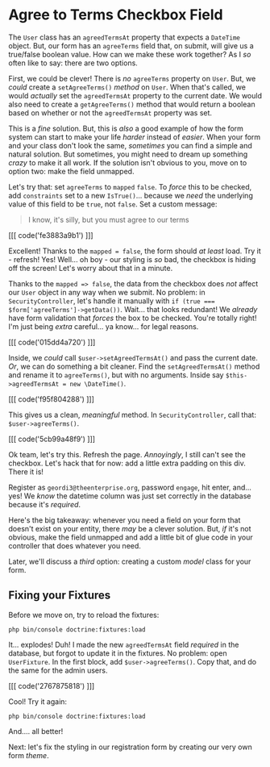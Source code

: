 # Agree to Terms Checkbox Field

The `User` class has an `agreedTermsAt` property that expects a `DateTime` object.
But, our form has an `agreeTerms` field that, on submit, will give us a true/false
boolean value. How can we make these work together? As I *so* often like to say:
there are two options.

First, we could be clever! There is *no* `agreeTerms` property on `User`. But, we
*could* create a `setAgreeTerms()` *method* on `User`. When that's called, we would
*actually* set the `agreedTermsAt` property to the current date. We would also need
to create a `getAgreeTerms()` method that would return a boolean based on whether
or not the `agreedTermsAt` property was set.

This is a *fine* solution. But, this is *also* a good example of how the form system
can start to make your life *harder* instead of *easier*. When your form and your
class don't look the same, *sometimes* you can find a simple and natural solution.
But sometimes, you might need to dream up something *crazy* to make it all work.
If the solution isn't obvious to you, move on to option two: make the field unmapped.

Let's try that: set `agreeTerms` to `mapped` `false`. To *force* this to be checked,
add `constraints` set to a new `IsTrue()`... because we *need* the underlying value
of this field to be `true`, not `false`. Set a custom message:

> I know, it's silly, but you must agree to our terms

[[[ code('fe3883a9b1') ]]]

Excellent! Thanks to the `mapped = false`, the form should *at least* load. Try
it - refresh! Yes! Well... oh boy - our styling is *so* bad, the checkbox is hiding
off the screen! Let's worry about that in a minute.

Thanks to the `mapped => false`, the data from the checkbox does *not* affect our
`User` object in any way when we submit. No problem: in `SecurityController`, let's
handle it manually with `if (true === $form['agreeTerms']->getData())`. Wait...
that looks redundant! We *already* have form validation that *forces* the box to
be checked. You're totally right! I'm just being *extra* careful... ya know... for
legal reasons.

[[[ code('015dd4a720') ]]]

Inside, we *could* call `$user->setAgreedTermsAt()` and pass the current date.
*Or*, we can do something a bit cleaner. Find the  `setAgreedTermsAt()` method and
rename it to `agreeTerms()`, but with no arguments. Inside say
`$this->agreedTermsAt = new \DateTime()`.

[[[ code('f95f804288') ]]]

This gives us a clean, *meaningful* method. In `SecurityController`, call that:
`$user->agreeTerms()`.

[[[ code('5cb99a48f9') ]]]

Ok team, let's try this. Refresh the page. *Annoyingly*, I still can't see the
checkbox. Let's hack that for now: add a little extra padding on this div. There
it is!

Register as `geordi3@theenterprise.org`, password `engage`, hit enter, and...
yes! We *know* the datetime column was just set correctly in the database because
it's *required*.

Here's the big takeaway: whenever you need a field on your form that doesn't exist
on your entity, there *may* be a clever solution. But, *if* it's not obvious, make
the field unmapped and add a little bit of glue code in your controller that does
whatever you need.

Later, we'll discuss a *third* option: creating a custom *model* class for your
form.

## Fixing your Fixtures

Before we move on, try to reload the fixtures:

```terminal
php bin/console doctrine:fixtures:load
```

It... explodes! Duh! I made the new `agreedTermsAt` field *required* in the
database, but forgot to update it in the fixtures. No problem: open `UserFixture`.
In the first block, add `$user->agreeTerms()`. Copy that, and do the same for
the admin users.

[[[ code('2767875818') ]]]

Cool! Try it again:

```terminal-silent
php bin/console doctrine:fixtures:load
```

And.... all better!

Next: let's fix the styling in our registration form by creating our very own
form *theme*.
